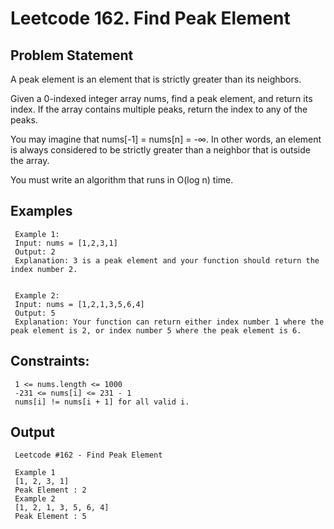 # Leetcode 162. Find Peak Element

## Problem Statement

A peak element is an element that is strictly greater than its neighbors.

Given a 0-indexed integer array nums, find a peak element, and return its index. If the array contains multiple peaks, return the index to any of the peaks.

You may imagine that nums[-1] = nums[n] = -∞. In other words, an element is always considered to be strictly greater than a neighbor that is outside the array.

You must write an algorithm that runs in O(log n) time.

## Examples 

     Example 1:
     Input: nums = [1,2,3,1]
     Output: 2
     Explanation: 3 is a peak element and your function should return the index number 2.


     Example 2:
     Input: nums = [1,2,1,3,5,6,4]
     Output: 5
     Explanation: Your function can return either index number 1 where the peak element is 2, or index number 5 where the peak element is 6.
 

## Constraints:

     1 <= nums.length <= 1000
     -231 <= nums[i] <= 231 - 1
     nums[i] != nums[i + 1] for all valid i.

## Output

     Leetcode #162 - Find Peak Element
     
     Example 1
     [1, 2, 3, 1]
     Peak Element : 2
     Example 2
     [1, 2, 1, 3, 5, 6, 4]
     Peak Element : 5
     